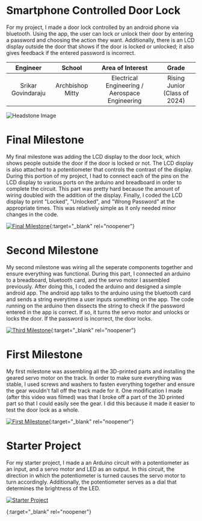 ﻿# Smartphone Controlled Door Lock
For my project, I made a door lock controlled by an android phone via bluetooth. Using the app, the user can lock or unlock their door by entering a password and choosing the action they want. Additionally, there is an LCD display outside the door that shows if the door is locked or unlocked; it also gives feedback if the entered password is incorrect.

| **Engineer** | **School** | **Area of Interest** | **Grade** |
|:--:|:--:|:--:|:--:|
| Srikar Govindaraju | Archbishop Mitty | Electrical Engineering / Aerospace Engineering | Rising Junior (Class of 2024)

![Headstone Image](https://lh3.googleusercontent.com/pw/AM-JKLWfd4dRvPAdevC8uQD5BAGlrTkiSEIejKgGMrf6Ioi7zm-y-rQSPijZxKdHorBCxwCIgvUzAdC4sgc-4A9S3oRGqgodxC7O4o6nuXvSSjbxyCt2yUhsgkUaQuAJ4a0RgB01Sj9s7dog-eMnixIZVnbI=w923-h922-no?authuser=0)
  
# Final Milestone
My final milestone was adding the LCD display to the door lock, which shows people outside the door if the door is locked or not. The LCD display is also attached to a potentiometer that controls the contrast of the display. During this portion of my project, I had to connect each of the pins on the LCD display to various ports on the arduino and breadboard in order to complete the circuit. This part was pretty hard because the amount of wiring doubled with the addition of the display. Finally, I coded the LCD display to print "Locked", "Unlocked", and "Wrong Password" at the appropriate times. This was relatively simple as it only needed minor changes in the code.

[![Final Milestone](https://res.cloudinary.com/marcomontalbano/image/upload/v1612573869/video_to_markdown/images/youtube--F7M7imOVGug-c05b58ac6eb4c4700831b2b3070cd403.jpg )](https://www.youtube.com/watch?v=F7M7imOVGug&feature=emb_logo "Final Milestone"){:target="_blank" rel="noopener"}

# Second Milestone
My second milestone was wiring all the seperate components together and ensure everything was functional. During this part, I connected an arduino to a breadboard, bluetooth card, and the servo motor I assembled previously. After doing this, I coded the arduino and designed a simple android app. The android app talks to the arduino using the bluetooth card and sends a string everytime a user inputs something on the app. The code running on the arduino then dissects the string to check if the password entered in the app is correct. If so, it turns the servo motor and unlocks or locks the door. If the password is incorrect, the door locks.

[![Third Milestone](https://img.youtube.com/vi/qeDH108uZjY/maxresdefault.jpg)](https://www.youtube.com/watch?v=qeDH108uZjY "Second Milestone"){:target="_blank" rel="noopener"}
# First Milestone
  

My first milestone was assembling all the 3D-printed parts and installing the geared servo motor on the track. In order to make sure everything was stable, I used screws and washers to fasten everything together and ensure the gear wouldn't fall off the track made for it. One modification I made (after this video was filmed) was that I broke off a part of the 3D printed part so that I could easily see the gear. I did this because it made it easier to test the door lock as a whole.

[![First Milestone](https://img.youtube.com/vi/kdh-Tp_1m2Y/maxresdefault.jpg)](https://www.youtube.com/watch?v=kdh-Tp_1m2Y "First Milestone"){:target="_blank" rel="noopener"}

# Starter Project
For my starter project, I made a an Arduino circuit with a potentiometer as an input, and a servo motor and LED as an output. In this circuit, the direction in which the potentiometer is turned causes the servo motor to turn accordingly. Additionally, the potentiometer serves as a dial that determines the brightness of the LED.

[![Starter Project](http://i3.ytimg.com/vi/qiLTGKnkjeY/hqdefault.jpg)](https://www.youtube.com/watch?v=qiLTGKnkjeY "Starter Project")

{:target="_blank" rel="noopener"}





